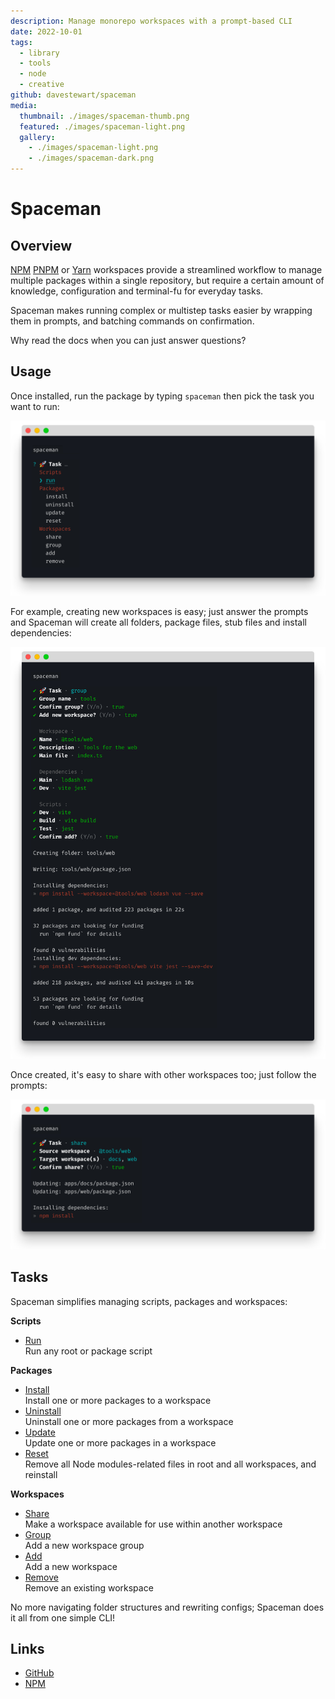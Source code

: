 ```yaml
---
description: Manage monorepo workspaces with a prompt-based CLI
date: 2022-10-01
tags:
  - library
  - tools
  - node
  - creative
github: davestewart/spaceman
media:
  thumbnail: ./images/spaceman-thumb.png
  featured: ./images/spaceman-light.png
  gallery:
    - ./images/spaceman-light.png
    - ./images/spaceman-dark.png
---
```


# Spaceman

## Overview

[NPM](https://docs.npmjs.com/cli/v7/using-npm/workspaces) [PNPM](https://pnpm.io/workspaces) or [Yarn](https://classic.yarnpkg.com/lang/en/docs/workspaces/) workspaces provide a streamlined workflow to manage multiple packages within a single repository, but require a certain amount of knowledge, configuration and terminal-fu for everyday tasks.

Spaceman makes running complex or multistep tasks easier by wrapping them in prompts, and batching commands on confirmation.

Why read the docs when you can just answer questions?

## Usage

Once installed, run the package by typing `spaceman` then pick the task you want to run:

![cli-preview.png](./screens/tasks.png)

For example, creating new workspaces is easy; just answer the prompts and Spaceman will create all folders, package files, stub files and install dependencies:

![cli-preview.png](./screens/workspace.png)

Once created, it's easy to share with other workspaces too; just follow the prompts:

![cli-preview.png](./screens/share.png)

## Tasks

Spaceman simplifies managing scripts, packages and workspaces:

**Scripts**

- [Run](https://github.com/davestewart/spaceman#run)<br>
  Run any root or package script

**Packages**

- [Install](https://github.com/davestewart/spaceman#install)<br>
  Install one or more packages to a workspace
- [Uninstall](https://github.com/davestewart/spaceman#uninstall)<br>
  Uninstall one or more packages from a workspace
- [Update](https://github.com/davestewart/spaceman#update)<br>
  Update one or more packages in a workspace
- [Reset](https://github.com/davestewart/spaceman#reset)<br>
  Remove all Node modules-related files in root and all workspaces, and reinstall

**Workspaces**

- [Share](https://github.com/davestewart/spaceman#share)<br>
  Make a workspace available for use within another workspace
- [Group](https://github.com/davestewart/spaceman#group)<br>
  Add a new workspace group
- [Add](https://github.com/davestewart/spaceman#add)<br>
  Add a new workspace
- [Remove](https://github.com/davestewart/spaceman#remove)<br>
  Remove an existing workspace

No more navigating folder structures and rewriting configs; Spaceman does it all from one simple CLI!

## Links

- [GitHub](https://github.com/davestewart/spaceman)
- [NPM](https://www.npmjs.com/package/spaceman)

